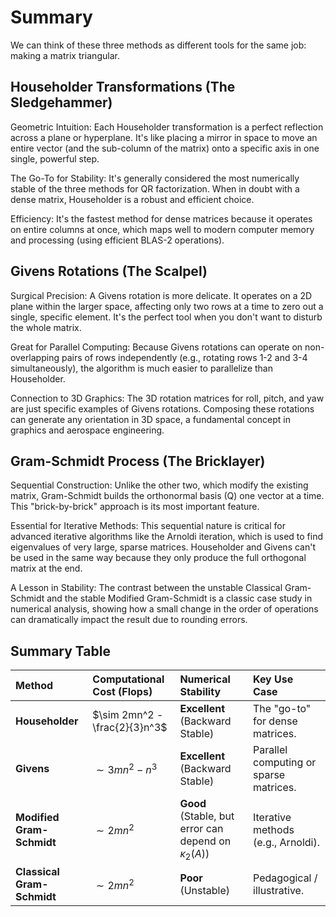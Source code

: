 # Summary

We can think of these three methods as different tools for the same job: making a matrix triangular.

## Householder Transformations (The Sledgehammer)

Geometric Intuition: Each Householder transformation is a perfect reflection across a plane or hyperplane. It's like placing a mirror in space to move an entire vector (and the sub-column of the matrix) onto a specific axis in one single, powerful step.

The Go-To for Stability: It's generally considered the most numerically stable of the three methods for QR factorization. When in doubt with a dense matrix, Householder is a robust and efficient choice.

Efficiency: It's the fastest method for dense matrices because it operates on entire columns at once, which maps well to modern computer memory and processing (using efficient BLAS-2 operations).

## Givens Rotations (The Scalpel)

Surgical Precision: A Givens rotation is more delicate. It operates on a 2D plane within the larger space, affecting only two rows at a time to zero out a single, specific element. It's the perfect tool when you don't want to disturb the whole matrix.

Great for Parallel Computing: Because Givens rotations can operate on non-overlapping pairs of rows independently (e.g., rotating rows 1-2 and 3-4 simultaneously), the algorithm is much easier to parallelize than Householder.

Connection to 3D Graphics: The 3D rotation matrices for roll, pitch, and yaw are just specific examples of Givens rotations. Composing these rotations can generate any orientation in 3D space, a fundamental concept in graphics and aerospace engineering.

## Gram-Schmidt Process (The Bricklayer)

Sequential Construction: Unlike the other two, which modify the existing matrix, Gram-Schmidt builds the orthonormal basis (Q) one vector at a time. This "brick-by-brick" approach is its most important feature.

Essential for Iterative Methods: This sequential nature is critical for advanced iterative algorithms like the Arnoldi iteration, which is used to find eigenvalues of very large, sparse matrices. Householder and Givens can't be used in the same way because they only produce the full orthogonal matrix at the end.

A Lesson in Stability: The contrast between the unstable Classical Gram-Schmidt and the stable Modified Gram-Schmidt is a classic case study in numerical analysis, showing how a small change in the order of operations can dramatically impact the result due to rounding errors.

## Summary Table

| Method | Computational Cost (Flops) | Numerical Stability | Key Use Case |
| :--- | :--- | :--- | :--- |
| **Householder** | $\sim 2mn^2 - \frac{2}{3}n^3$ | **Excellent** (Backward Stable) | The "go-to" for dense matrices. |
| **Givens** | $\sim 3mn^2 - n^3$ | **Excellent** (Backward Stable) | Parallel computing or sparse matrices. |
| **Modified Gram-Schmidt** | $\sim 2mn^2$ | **Good** (Stable, but error can depend on $\kappa_2(A)$) | Iterative methods (e.g., Arnoldi). |
| **Classical Gram-Schmidt** | $\sim 2mn^2$ | **Poor** (Unstable) | Pedagogical / illustrative. |